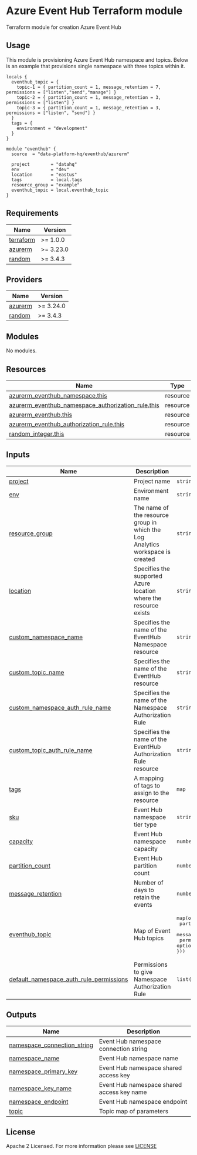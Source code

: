 # Azure Event Hub Terraform module
Terraform module for creation Azure Event Hub

## Usage
This module is provisioning Azure Event Hub namespace and topics. Below is an example that provisions single namespace with three topics within it.
```
locals {
  eventhub_topic = {
    topic-1 = { partition_count = 1, message_retention = 7, permissions = ["listen","send","manage"] }
    topic-2 = { partition_count = 1, message_retention = 3, permissions = ["listen"] }
    topic-3 = { partition_count = 1, message_retention = 3, permissions = ["listen", "send"] }
  }
  tags = {
    environment = "development"
  }
}

module "eventhub" {
  source  = "data-platform-hq/eventhub/azurerm"

  project        = "datahq"
  env            = "dev"
  location       = "eastus"
  tags           = local.tags
  resource_group = "example"
  eventhub_topic = local.eventhub_topic
}
```

<!-- BEGIN_TF_DOCS -->
## Requirements
| Name                                                                      | Version   |
| ------------------------------------------------------------------------- | --------- |
| <a name="requirement_terraform"></a> [terraform](#requirement\_terraform) | >= 1.0.0  |
| <a name="requirement_azurerm"></a> [azurerm](#requirement\_azurerm)       | >= 3.23.0 |
| <a name="requirement_random"></a> [random](#requirement\_random)          | >= 3.4.3  |

## Providers

| Name                                                          | Version   |
| ------------------------------------------------------------- | --------- |
| <a name="provider_azurerm"></a> [azurerm](#provider\_azurerm) | >= 3.24.0 |
| <a name="requirement_random"></a> [random](#provider\_random) | >= 3.4.3  |

## Modules

No modules.

## Resources

| Name                                                                                                                                                                           | Type     |
| ------------------------------------------------------------------------------------------------------------------------------------------------------------------------------ | -------- |
| [azurerm_eventhub_namespace.this](https://registry.terraform.io/providers/hashicorp/azurerm/latest/docs/resources/eventhub_namespace)                                          | resource |
| [azurerm_eventhub_namespace_authorization_rule.this](https://registry.terraform.io/providers/hashicorp/azurerm/latest/docs/data-sources/eventhub_namespace_authorization_rule) | resource |
| [azurerm_eventhub.this](https://registry.terraform.io/providers/hashicorp/azurerm/latest/docs/resources/eventhub)                                                              | resource |
| [azurerm_eventhub_authorization_rule.this](https://registry.terraform.io/providers/hashicorp/azurerm/latest/docs/resources/eventhub_authorization_rule)                        | resource |
| [random_integer.this](https://registry.terraform.io/providers/hashicorp/random/latest/docs/resources/integer)                                                                  | resource |

## Inputs

| Name                                                                                                                                                            | Description                                                                    | Type                                                                                                                                                               | Default                        | Required |
| --------------------------------------------------------------------------------------------------------------------------------------------------------------- | ------------------------------------------------------------------------------ | ------------------------------------------------------------------------------------------------------------------------------------------------------------------ | ------------------------------ | :------: |
| <a name="input_project"></a> [project](#input\_project)                                                                                                         | Project name                                                                   | `string`                                                                                                                                                           | n/a                            |   yes    |
| <a name="input_env"></a> [env](#input\_env)                                                                                                                     | Environment name                                                               | `string`                                                                                                                                                           | n/a                            |   yes    |
| <a name="input_resource_group"></a> [resource\_group](#input\_resource\_group)                                                                                  | The name of the resource group in which the Log Analytics workspace is created | `string`                                                                                                                                                           | n/a                            |   yes    |
| <a name="input_location"></a> [location](#input\_location)                                                                                                      | Specifies the supported Azure location where the resource exists               | `string`                                                                                                                                                           | n/a                            |   yes    |
| <a name="input_custom_namespace_name"></a> [custom\_namespace\_name](#input\_custom\_namespace\_name)                                                           | Specifies the name of the EventHub Namespace resource                          | `string`                                                                                                                                                           | `null`                         |    no    |
| <a name="input_custom_topic_name"></a> [custom\_topic\_name](#input\_custom\_topic\_name)                                                                       | Specifies the name of the EventHub resource                                    | `string`                                                                                                                                                           | `null`                         |    no    |
| <a name="input_custom_namespace_auth_rule_name"></a> [custom\_namespace\_auth\_rule\_name](#input\_custom\_namespace\_auth\_rule\_name)                         | Specifies the name of the Namespace Authorization Rule                         | `string`                                                                                                                                                           | `null`                         |    no    |
| <a name="input_custom_topic_auth_rule_name"></a> [custom\_topic\_auth\_rule\_name](#input\_custom\_topic\_auth\_rule\_name)                                     | Specifies the name of the EventHub Authorization Rule resource                 | `string`                                                                                                                                                           | `null`                         |    no    |
| <a name="input_tags"></a> [tags](#input\_tags)                                                                                                                  | A mapping of tags to assign to the resource                                    | `map`                                                                                                                                                              | `{}`                           |    no    |
| <a name="input_sku"></a> [sku](#input\_sku)                                                                                                                     | Event Hub namespace tier type                                                  | `string`                                                                                                                                                           | `"Standard"`                   |    no    |
| <a name="input_capacity"></a> [capacity](#input\_capacity)                                                                                                      | Event Hub namespace capacity                                                   | `number`                                                                                                                                                           | `1`                            |    no    |
| <a name="input_partition_count"></a> [partition\_count](#input\_partition\_count)                                                                               | Event Hub partition count                                                      | `number`                                                                                                                                                           | `2`                            |    no    |
| <a name="input_message_retention"></a> [message\_retention](#input\_message\_retention)                                                                         | Number of days to retain the events                                            | `number`                                                                                                                                                           | `1`                            |    no    |
| <a name="input_eventhub_topic"></a> [eventhub\_topic](#input\_eventhub\_topic)                                                                                  | Map of Event Hub topics                                                        | <pre>map(object({<br> partition_count   = optional(number) <br> message_retention = optional(number) <br> permissions       = optional(list(string)) <br>}))</pre> | `{}`                           |    no    |
| <a name="input_default_namespace_auth_rule_permissions"></a> [default\_namespace\_auth\_rule\_permissions](#input\_default\_namespace\_auth\_rule\_permissions) | Permissions to give Namespace Authorization Rule                               | `list(string)`                                                                                                                                                     | `["listen", "send", "manage"]` |    no    |

## Outputs

| Name                                                                                                                      | Description                                |
| ------------------------------------------------------------------------------------------------------------------------- | ------------------------------------------ |
| <a name="output_namespace_connection_string"></a> [namespace\_connection\_string](#output\_namespace\_connection\_string) | Event Hub namespace connection string      |
| <a name="output_namespace_name"></a> [namespace\_name](#output\_namespace\_name)                                          | Event Hub namespace name                   |
| <a name="output_namespace_primary_key"></a> [namespace\_primary\_key](#output\_namespace\_primary\_key)                   | Event Hub namespace shared access key      |
| <a name="output_namespace_key_name"></a> [namespace\_key\_name](#output\_namespace\_key\_name)                            | Event Hub namespace shared access key name |
| <a name="output_namespace_endpoint"></a> [namespace\_endpoint](#output\_namespace\_endpoint)                              | Event Hub namespace endpoint               |
| <a name="output_topic"></a> [topic](#output\_topic)                                                                       | Topic map of parameters                    |
<!-- END_TF_DOCS -->

## License

Apache 2 Licensed. For more information please see [LICENSE](https://github.com/data-platform-hq/terraform-azurerm-mssql-database/blob/main/LICENSE)
